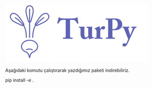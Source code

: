 ![Logo](TurPyLogo.png)

Aşağıdaki komutu çalıştırarak yazdığımız paketi indirebiliriz. 

pip install -e .
